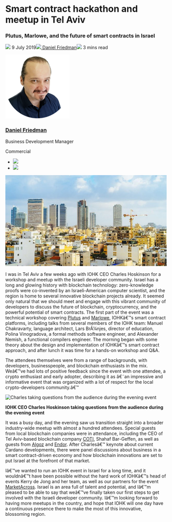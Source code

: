 # Smart contract hackathon and meetup in Tel Aviv
### **Plutus, Marlowe, and the future of smart contracts in Israel**
![](img/2019-07-09-iohk-smart-contract-hackathon-and-meetup-in-tel-aviv.002.png) 9 July 2019![](img/2019-07-09-iohk-smart-contract-hackathon-and-meetup-in-tel-aviv.002.png)[ Daniel Friedman](/en/blog/authors/daniel-friedman/page-1/)![](img/2019-07-09-iohk-smart-contract-hackathon-and-meetup-in-tel-aviv.003.png) 3 mins read

![Daniel Friedman](img/2019-07-09-iohk-smart-contract-hackathon-and-meetup-in-tel-aviv.004.png)[](/en/blog/authors/daniel-friedman/page-1/)
### [**Daniel Friedman**](/en/blog/authors/daniel-friedman/page-1/)
Business Development Manager

Commercial

- ![](img/2019-07-09-iohk-smart-contract-hackathon-and-meetup-in-tel-aviv.005.png)[](mailto:daniel.friedman@iohk.io "Email")
- ![](img/2019-07-09-iohk-smart-contract-hackathon-and-meetup-in-tel-aviv.006.png)[](https://jp.linkedin.com/in/dfriedman1 "LinkedIn")

![Smart contract hackathon and meetup in Tel Aviv](img/2019-07-09-iohk-smart-contract-hackathon-and-meetup-in-tel-aviv.007.jpeg)

I was in Tel Aviv a few weeks ago with IOHK CEO Charles Hoskinson for a workshop and meetup with the Israeli developer community. Israel has a long and glowing history with blockchain technology: zero-knowledge proofs were co-invented by an Israeli-American computer scientist, and the region is home to several innovative blockchain projects already. It seemed only natural that we should meet and engage with this vibrant community of developers to discuss the future of blockchain, cryptocurrency, and the powerful potential of smart contracts. The first part of the event was a technical workshop covering [Plutus](https://testnet.iohkdev.io/plutus/ "Plutus documentation, testnet.iohkdev.io") and [Marlowe](https://testnet.iohkdev.io/marlowe/ "Marlowe documentation, testnet.iohkdev.io"), IOHKâ€™s smart contract platforms, including talks from several members of the IOHK team: Manuel Chakravarty, language architect, Lars BrÃ¼njes, director of education, Polina Vinogradova, a formal methods software engineer, and Alexander Nemish, a functional compilers engineer. The morning began with some theory about the design and implementation of IOHKâ€™s smart contract approach, and after lunch it was time for a hands-on workshop and Q&A.

The attendees themselves were from a range of backgrounds, with developers, businesspeople, and blockchain enthusiasts in the mix. Weâ€™ve had lots of positive feedback since the event with one attendee, a crypto enthusiast and early adopter, describing it as â€˜an impressive and informative event that was organized with a lot of respect for the local crypto-developers community.â€™

![Charles taking questions from the audience during the evening event](img/2019-07-09-iohk-smart-contract-hackathon-and-meetup-in-tel-aviv.008.png) 

**IOHK CEO Charles Hoskinson taking questions from the audience during the evening event**

It was a busy day, and the evening saw us transition straight into a broader industry-wide meetup with almost a hundred attendees. Special guests from local blockchain companies were in attendance, including the CEO of Tel Aviv-based blockchain company [COTI](https://coti.io/ "COTI website, https://coti.io/"), Shahaf Bar-Geffen, as well as guests from [Algoz](https://algoz.io/ "Algoz website, https://algoz.io/") and [Endor](https://www.endor.com/ "Endor website, https://www.endor.com/"). After Charlesâ€™ keynote about current Cardano developments, there were panel discussions about business in a smart contract-driven economy and how blockchain innovations are set to put Israel at the forefront of that market.

Iâ€™ve wanted to run an IOHK event in Israel for a long time, and it wouldnâ€™t have been possible without the hard work of IOHKâ€™s head of events Kerry de Jong and her team, as well as our partners for the event [MarketAcross](https://marketacross.com/ "MarketAcross website, https://marketacross.com/"). Israel is an area full of talent and potential, and Iâ€™m pleased to be able to say that weâ€™ve finally taken our first steps to get involved with the Israeli developer community. Iâ€™m looking forward to having more meetups in the country, and hope that IOHK will one day have a continuous presence there to make the most of this innovative, blossoming region.
